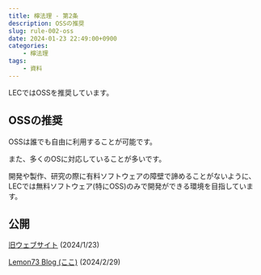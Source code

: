 ```yaml
---
title: 檸法理 - 第2条
description: OSSの推奨
slug: rule-002-oss
date: 2024-01-23 22:49:00+0900
categories:
    - 檸法理
tags:
    - 資料
---
```


LECではOSSを推奨しています。

## OSSの推奨
OSSは誰でも自由に利用することが可能です。

また、多くのOSに対応していることが多いです。

開発や製作、研究の際に有料ソフトウェアの障壁で諦めることがないように、LECでは無料ソフトウェア(特にOSS)のみで開発ができる環境を目指しています。

## 公開
[旧ウェブサイト](https://lemon73-computing.github.io/LEC-MainSite/docs/rule/002-oss) (2024/1/23)

[Lemon73 Blog (ここ)](./) (2024/2/29)
